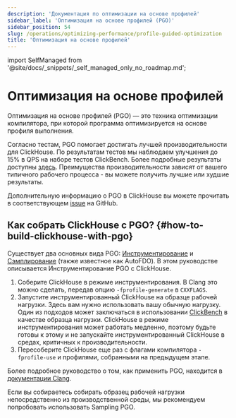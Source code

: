```yaml
---
description: 'Документация по оптимизации на основе профилей'
sidebar_label: 'Оптимизация на основе профилей (PGO)'
sidebar_position: 54
slug: /operations/optimizing-performance/profile-guided-optimization
title: 'Оптимизация на основе профилей'
---
```


import SelfManaged from '@site/docs/_snippets/_self_managed_only_no_roadmap.md';


# Оптимизация на основе профилей

Оптимизация на основе профилей (PGO) — это техника оптимизации компилятора, при которой программа оптимизируется на основе профиля выполнения.

Согласно тестам, PGO помогает достигать лучшей производительности для ClickHouse. По результатам тестов мы наблюдаем улучшения до 15% в QPS на наборе тестов ClickBench. Более подробные результаты доступны [здесь](https://pastebin.com/xbue3HMU). Преимущества производительности зависят от вашего типичного рабочего процесса - вы можете получить лучшие или худшие результаты.

Дополнительную информацию о PGO в ClickHouse вы можете прочитать в соответствующем [issue](https://github.com/ClickHouse/ClickHouse/issues/44567) на GitHub.

## Как собрать ClickHouse с PGO? {#how-to-build-clickhouse-with-pgo}

Существует два основных вида PGO: [Инструментирование](https://clang.llvm.org/docs/UsersManual.html#using-sampling-profilers) и [Сэмплирование](https://clang.llvm.org/docs/UsersManual.html#using-sampling-profilers) (также известное как AutoFDO). В этом руководстве описывается Инструментирование PGO с ClickHouse.

1. Соберите ClickHouse в режиме инструментирования. В Clang это можно сделать, передав опцию `-fprofile-generate` в `CXXFLAGS`.
2. Запустите инструментированный ClickHouse на образце рабочей нагрузки. Здесь вам нужно использовать вашу обычную нагрузку. Один из подходов может заключаться в использовании [ClickBench](https://github.com/ClickHouse/ClickBench) в качестве образца нагрузки. ClickHouse в режиме инструментирования может работать медленно, поэтому будьте готовы к этому и не запускайте инструментированный ClickHouse в средах, критичных к производительности.
3. Пересоберите ClickHouse еще раз с флагами компилятора `-fprofile-use` и профилями, собранными на предыдущем этапе.

Более подробное руководство о том, как применить PGO, находится в [документации Clang](https://clang.llvm.org/docs/UsersManual.html#profile-guided-optimization).

Если вы собираетесь собирать образец рабочей нагрузки непосредственно из производственной среды, мы рекомендуем попробовать использовать Sampling PGO.
